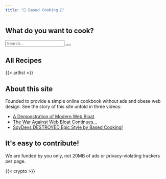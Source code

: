 ```yaml
---
title: "🍲 Based Cooking 🍳"
---
```


## What do you want to cook?

<div class="search">
  <input type="text" id="search" placeholder="Search...">
  <button class="clear-search">
    <svg xmlns="http://www.w3.org/2000/svg" class="ionicon" viewBox="0 0 512 512"><title>Backspace</title><path d="M135.19 390.14a28.79 28.79 0 0021.68 9.86h246.26A29 29 0 00432 371.13V140.87A29 29 0 00403.13 112H156.87a28.84 28.84 0 00-21.67 9.84v0L46.33 256l88.86 134.11z" fill="none" stroke="currentColor" stroke-linejoin="round" stroke-width="32"></path><path fill="none" stroke="currentColor" stroke-linecap="round" stroke-linejoin="round" stroke-width="32" d="M336.67 192.33L206.66 322.34M336.67 322.34L206.66 192.33M336.67 192.33L206.66 322.34M336.67 322.34L206.66 192.33"></path></svg>
  </button>
</div>

<script>
document.addEventListener('DOMContentLoaded', () => {
  const rec = document.querySelectorAll('#artlist li')
  const search = document.querySelector('#search')
  const clearSearch = document.querySelector('.clear-search')

  search.addEventListener('change', e => {
    // grab search input value
    const searchText = e.target.value.toLowerCase()
    // for each recipe hide all but matched
    rec.forEach(el => {
      const recipeName = el.innerText.toLowerCase()
      const isMatch = recipeName.includes(searchText)

      el.hidden = !isMatch
    })
  })

  clearSearch.addEventListener('click', e => {
    search.value = ''
    rec.forEach(el => el.hidden = false)
  })
})
</script>

## All Recipes

{{< artlist >}}

## About this site

Founded to provide a simple online cookbook without ads and obese web design.
See the story of this site unfold in three videos:

- [A Demonstration of Modern Web Bloat](https://odysee.com/@Luke:7/a-demonstration-of-modern-web-bloat:f)
- [The War Against Web Bloat Continues...](https://odysee.com/@Luke:7/the-war-against-web-bloat-continues...:a)
- [SoyDevs DESTROYED Epic Style by Based Cooking!](https://odysee.com/@Luke:7/soydevs-destroyed-epic-style-by-based:6)

## It's easy to contribute!

We are funded by you only, not 20MB of ads or privacy-violating trackers per page.

{{< crypto >}}
